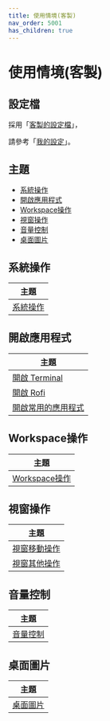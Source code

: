 ```yaml
---
title: 使用情境(客製)
nav_order: 5001
has_children: true
---
```


# 使用情境(客製)


## 設定檔

採用「[客製的設定檔](https://samwhelp.github.io/note-about-openbox/read/config/main.html)」，

請參考「[我的設定](https://github.com/samwhelp/note-about-openbox/tree/gh-pages/_demo/config/openbox-config/main/config/openbox)」。


## 主題

* [系統操作](#系統操作)
* [開啟應用程式](#開啟應用程式)
* [Workspace操作](#workspace操作)
* [視窗操作](#視窗操作)
* [音量控制](#音量控制)
* [桌面圖片](#桌面圖片)

## 系統操作

| 主題 |
| --- |
| [系統操作](scenario/main/system-control) |


## 開啟應用程式

| 主題 |
| --- |
| [開啟 Terminal](scenario/main/launch-terminal) |
| [開啟 Rofi](scenario/main/launch-rofi) |
| [開啟常用的應用程式](scenario/main/launch-favorite-app) |


## Workspace操作

| 主題 |
| --- |
| [Workspace操作](scenario/main/workspace-control) |


## 視窗操作

| 主題 |
| --- |
| [視窗移動操作](scenario/main/window-movement-control) |
| [視窗其他操作](scenario/main/window-control) |


## 音量控制

| 主題 |
| --- |
| [音量控制](scenario/main/volume-control) |


## 桌面圖片

| 主題 |
| --- |
| [桌面圖片](scenario/main/wallpaper-control) |
